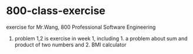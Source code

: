# 800-class-exercise
exercise for Mr.Wang, 800 Professional Software Engineering

1.  problem 1,2 is exercise in week 1, including 1. a problem about sum and product of two numbers and 2. BMI calculator
